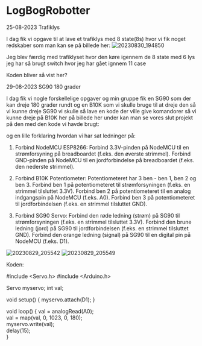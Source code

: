 # LogBogRobotter

25-08-2023
Trafiklys


I dag fik vi opgave til at lave et trafiklys med 8 state(8s) hvor vi fik noget redskaber som man kan se på billede her:
![20230830_194850](https://github.com/ArsimBoy420/LogBogRobotter/assets/113034331/96116ca2-98bb-45e9-8ecb-1233aaa9eb84)

Jeg blev færdig med trafiklyset hvor den køre igennem de 8 state med 6 lys jeg har så brugt switch hvor jeg har gået ignnem 11 case

Koden bliver så vist her?



29-08-2023 
SG90 180 grader

I dag fik vi nogle forskellelige opgaver og min gruppe fik en SG90 som der kan dreje 180 grader rundt og en B10K som vi skulle bruge til at dreje den så vi kunne dreje SG90 vi skulle så lave en kode der ville give komandorer så vi kunne dreje på B10K her på billede her under kan man se vores slut projekt på den med den kode vi havde brugt:

og en lille forklaring hvordan vi har sat ledninger på:

1. Forbind NodeMCU ESP8266:
Forbind 3.3V-pinden på NodeMCU til en strømforsyning på breadboardet (f.eks. den øverste strimmel).
Forbind GND-pinden på NodeMCU til en jordforbindelse på breadboardet (f.eks. den nederste strimmel).

2. Forbind B10K Potentiometer:
Potentiometeret har 3 ben - ben 1, ben 2 og ben 3.
Forbind ben 1 på potentiometeret til strømforsyningen (f.eks. en strimmel tilsluttet 3.3V).
Forbind ben 2 på potentiometeret til en analog indgangspin på NodeMCU (f.eks. A0).
Forbind ben 3 på potentiometeret til jordforbindelsen (f.eks. en strimmel tilsluttet GND).

3. Forbind SG90 Servo:
Forbind den røde ledning (strøm) på SG90 til strømforsyningen (f.eks. en strimmel tilsluttet 3.3V).
Forbind den brune ledning (jord) på SG90 til jordforbindelsen (f.eks. en strimmel tilsluttet GND).
Forbind den orange ledning (signal) på SG90 til en digital pin på NodeMCU (f.eks. D1).

![20230829_205542](https://github.com/ArsimBoy420/LogBogRobotter/assets/113034331/3c2f972e-7e79-4e97-a8b5-9db16f412bad)
![20230829_205549](https://github.com/ArsimBoy420/LogBogRobotter/assets/113034331/f788bc49-3128-4b34-9a80-0fb4f33d18e6)

Koden: 

#include <Servo.h> 
#include <Arduino.h>

Servo myservo; 
int val;

void setup()
{
  myservo.attach(D1);
}

void loop() 
{ 
  val = analogRead(A0);           
  val = map(val, 0, 1023, 0, 180);    
  myservo.write(val);                  
  delay(15);                          
} 


